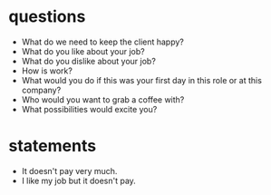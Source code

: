 # questions
- What do we need to keep the client happy?
- What do you like about your job?
- What do you dislike about your job?
- How is work?
- What would you do if this was your first day in this role or at this company?
-  Who would you want to grab a coffee with? 
-  What possibilities would excite you?

# statements
- It doesn't pay very much.
- I like my job but it doesn't pay.